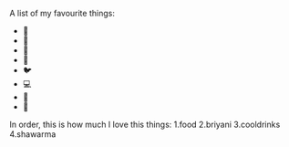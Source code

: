 A list of my favourite things:
* 🐶
* 🐘
* 🐯
* 🦁
* 🐦
* 💻
* 🥫
* 🍹

In order, this is how much I love this things:
1.food
2.briyani
3.cooldrinks
4.shawarma

